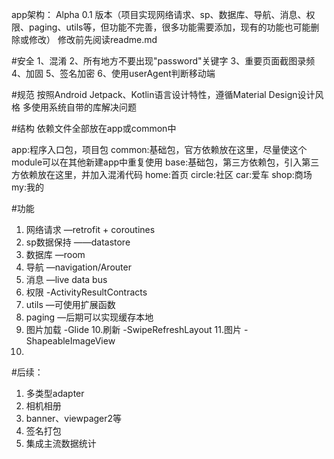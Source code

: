 app架构：
Alpha 0.1 版本（项目实现网络请求、sp、数据库、导航、消息、权限、paging、utils等，但功能不完善，很多功能需要添加，现有的功能也可能删除或修改）
修改前先阅读readme.md

#安全
1、混淆
2、所有地方不要出现"password"关键字
3、重要页面截图录频
4、加固
5、签名加密
6、使用userAgent判断移动端


#规范
按照Android Jetpack、Kotlin语言设计特性，遵循Material Design设计风格
多使用系统自带的库解决问题


#结构
依赖文件全部放在app或common中

app:程序入口包，项目包
common:基础包，官方依赖放在这里，尽量使这个module可以在其他新建app中重复使用
base:基础包，第三方依赖包，引入第三方依赖放在这里，并加入混淆代码
home:首页
circle:社区
car:爱车
shop:商场
my:我的


#功能
1. 网络请求    —retrofit + coroutines
2. sp数据保持 ——datastore
3. 数据库      —room
4. 导航        —navigation/Arouter
5. 消息        —live data bus
6. 权限        -ActivityResultContracts
7. utils      —可使用扩展函数
8. paging     —后期可以实现缓存本地
9. 图片加载    -Glide
10.刷新       -SwipeRefreshLayout 
11.图片       -ShapeableImageView
12.

#后续：
1. 多类型adapter
2. 相机相册
3. banner、viewpager2等
4. 签名打包
5. 集成主流数据统计